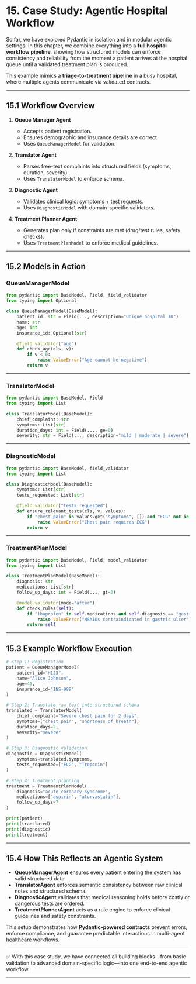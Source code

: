 # 15. Case Study: Agentic Hospital Workflow

So far, we have explored Pydantic in isolation and in modular agentic settings. In this chapter, we combine everything into a **full hospital workflow pipeline**, showing how structured models can enforce consistency and reliability from the moment a patient arrives at the hospital queue until a validated treatment plan is produced.

This example mimics a **triage-to-treatment pipeline** in a busy hospital, where multiple agents communicate via validated contracts.

---

## 15.1 Workflow Overview

1. **Queue Manager Agent**

   * Accepts patient registration.
   * Ensures demographic and insurance details are correct.
   * Uses `QueueManagerModel` for validation.

2. **Translator Agent**

   * Parses free-text complaints into structured fields (symptoms, duration, severity).
   * Uses `TranslatorModel` to enforce schema.

3. **Diagnostic Agent**

   * Validates clinical logic: symptoms + test requests.
   * Uses `DiagnosticModel` with domain-specific validators.

4. **Treatment Planner Agent**

   * Generates plan only if constraints are met (drug/test rules, safety checks).
   * Uses `TreatmentPlanModel` to enforce medical guidelines.

---

## 15.2 Models in Action

### QueueManagerModel

```python
from pydantic import BaseModel, Field, field_validator
from typing import Optional

class QueueManagerModel(BaseModel):
    patient_id: str = Field(..., description="Unique hospital ID")
    name: str
    age: int
    insurance_id: Optional[str]

    @field_validator("age")
    def check_age(cls, v):
        if v < 0:
            raise ValueError("Age cannot be negative")
        return v
```

---

### TranslatorModel

```python
from pydantic import BaseModel, Field
from typing import List

class TranslatorModel(BaseModel):
    chief_complaint: str
    symptoms: List[str]
    duration_days: int = Field(..., ge=0)
    severity: str = Field(..., description="mild | moderate | severe")
```

---

### DiagnosticModel

```python
from pydantic import BaseModel, field_validator
from typing import List

class DiagnosticModel(BaseModel):
    symptoms: List[str]
    tests_requested: List[str]

    @field_validator("tests_requested")
    def ensure_relevant_tests(cls, v, values):
        if "chest_pain" in values.get("symptoms", []) and "ECG" not in v:
            raise ValueError("Chest pain requires ECG")
        return v
```

---

### TreatmentPlanModel

```python
from pydantic import BaseModel, Field, model_validator
from typing import List

class TreatmentPlanModel(BaseModel):
    diagnosis: str
    medications: List[str]
    follow_up_days: int = Field(..., gt=0)

    @model_validator(mode="after")
    def check_rules(self):
        if "ibuprofen" in self.medications and self.diagnosis == "gastric_ulcer":
            raise ValueError("NSAIDs contraindicated in gastric ulcer")
        return self
```

---

## 15.3 Example Workflow Execution

```python
# Step 1: Registration
patient = QueueManagerModel(
    patient_id="H123",
    name="Alice Johnson",
    age=45,
    insurance_id="INS-999"
)

# Step 2: Translate raw text into structured schema
translated = TranslatorModel(
    chief_complaint="Severe chest pain for 2 days",
    symptoms=["chest_pain", "shortness_of_breath"],
    duration_days=2,
    severity="severe"
)

# Step 3: Diagnostic validation
diagnostic = DiagnosticModel(
    symptoms=translated.symptoms,
    tests_requested=["ECG", "Troponin"]
)

# Step 4: Treatment planning
treatment = TreatmentPlanModel(
    diagnosis="acute_coronary_syndrome",
    medications=["aspirin", "atorvastatin"],
    follow_up_days=7
)

print(patient)
print(translated)
print(diagnostic)
print(treatment)
```

---

## 15.4 How This Reflects an Agentic System

* **QueueManagerAgent** ensures every patient entering the system has valid structured data.
* **TranslatorAgent** enforces semantic consistency between raw clinical notes and structured schema.
* **DiagnosticAgent** validates that medical reasoning holds before costly or dangerous tests are ordered.
* **TreatmentPlannerAgent** acts as a rule engine to enforce clinical guidelines and safety constraints.

This setup demonstrates how **Pydantic-powered contracts** prevent errors, enforce compliance, and guarantee predictable interactions in multi-agent healthcare workflows.

---

✅ With this case study, we have connected all building blocks—from basic validation to advanced domain-specific logic—into one end-to-end agentic workflow.

---
